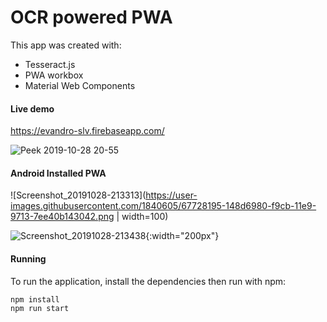# OCR powered PWA

This app was created with:

- Tesseract.js
- PWA workbox
- Material Web Components

#### Live demo

https://evandro-slv.firebaseapp.com/

![Peek 2019-10-28 20-55](https://user-images.githubusercontent.com/1840605/67727203-3d136480-f9c7-11e9-955b-684f1e2b2d71.gif)

#### Android Installed PWA

![Screenshot_20191028-213313](https://user-images.githubusercontent.com/1840605/67728195-148d6980-f9cb-11e9-9713-7ee40b143042.png | width=100)

![Screenshot_20191028-213438](https://user-images.githubusercontent.com/1840605/67728198-15260000-f9cb-11e9-8bad-9b4f6ebfd89b.png){:width="200px"}

#### Running

To run the application, install the dependencies then run with npm:

    npm install
    npm run start
